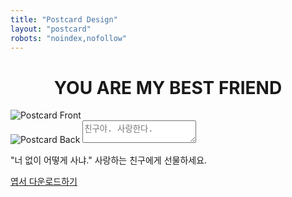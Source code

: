 ```yaml
---
title: "Postcard Design"
layout: "postcard"
robots: "noindex,nofollow"
---
```

<h1 style="text-align:center;">YOU ARE MY BEST FRIEND</h1>
<div class="postcard-container">
  <div class="postcard" id="postcard">
    <img id="front" src="/images/postcard-1.png" alt="Postcard Front" class="front">
    <div class="back-container" id="back-container">
      <img id="back" src="/images/postcard-back.png" alt="Postcard Back" class="back">
      <textarea id="message" placeholder="친구야. 사랑한다."></textarea>
    </div>
  </div>
  <p class="intro">
    "너 없이 어떻게 사냐." 사랑하는 친구에게 선물하세요.
  </p>
  <div class="download-links">
    <a href="#" id="download-link">엽서 다운로드하기</a>
  </div>
</div>